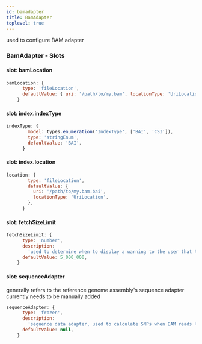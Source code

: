 ```yaml
---
id: bamadapter
title: BamAdapter
toplevel: true
---
```


used to configure BAM adapter

### BamAdapter - Slots

#### slot: bamLocation

```js
bamLocation: {
      type: 'fileLocation',
      defaultValue: { uri: '/path/to/my.bam', locationType: 'UriLocation' },
    }
```

#### slot: index.indexType

```js
indexType: {
        model: types.enumeration('IndexType', ['BAI', 'CSI']),
        type: 'stringEnum',
        defaultValue: 'BAI',
      }
```

#### slot: index.location

```js
location: {
        type: 'fileLocation',
        defaultValue: {
          uri: '/path/to/my.bam.bai',
          locationType: 'UriLocation',
        },
      }
```

#### slot: fetchSizeLimit

```js
fetchSizeLimit: {
      type: 'number',
      description:
        'used to determine when to display a warning to the user that too much data will be fetched',
      defaultValue: 5_000_000,
    }
```

#### slot: sequenceAdapter

generally refers to the reference genome assembly's sequence adapter
currently needs to be manually added

```js
sequenceAdapter: {
      type: 'frozen',
      description:
        'sequence data adapter, used to calculate SNPs when BAM reads lacking MD tags',
      defaultValue: null,
    }
```
